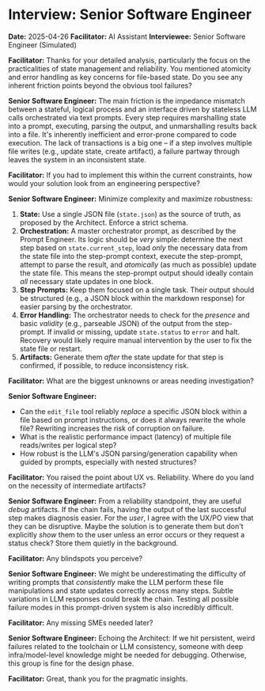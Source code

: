 # Interview: Senior Software Engineer

**Date:** 2025-04-26
**Facilitator:** AI Assistant
**Interviewee:** Senior Software Engineer (Simulated)

**Facilitator:** Thanks for your detailed analysis, particularly the focus on the practicalities of state management and reliability. You mentioned atomicity and error handling as key concerns for file-based state. Do you see any inherent friction points beyond the obvious tool failures?

**Senior Software Engineer:** The main friction is the impedance mismatch between a stateful, logical process and an interface driven by stateless LLM calls orchestrated via text prompts. Every step requires marshalling state into a prompt, executing, parsing the output, and unmarshalling results back into a file. It's inherently inefficient and error-prone compared to code execution. The lack of transactions is a big one – if a step involves multiple file writes (e.g., update state, create artifact), a failure partway through leaves the system in an inconsistent state.

**Facilitator:** If you had to implement this within the current constraints, how would your solution look from an engineering perspective?

**Senior Software Engineer:** Minimize complexity and maximize robustness:
1.  **State:** Use a single JSON file (`state.json`) as the source of truth, as proposed by the Architect. Enforce a strict schema.
2.  **Orchestration:** A master orchestrator prompt, as described by the Prompt Engineer. Its logic should be *very* simple: determine the next step based on `state.current_step`, load *only* the necessary data from the state file into the step-prompt context, execute the step-prompt, attempt to parse the result, and *atomically* (as much as possible) update the state file. This means the step-prompt output should ideally contain *all* necessary state updates in one block.
3.  **Step Prompts:** Keep them focused on a single task. Their output should be structured (e.g., a JSON block within the markdown response) for easier parsing by the orchestrator.
4.  **Error Handling:** The orchestrator needs to check for the *presence* and basic *validity* (e.g., parseable JSON) of the output from the step-prompt. If invalid or missing, update `state.status` to `error` and halt. Recovery would likely require manual intervention by the user to fix the state file or restart.
5.  **Artifacts:** Generate them *after* the state update for that step is confirmed, if possible, to reduce inconsistency risk.

**Facilitator:** What are the biggest unknowns or areas needing investigation?

**Senior Software Engineer:**
*   Can the `edit_file` tool reliably *replace* a specific JSON block within a file based on prompt instructions, or does it always rewrite the whole file? Rewriting increases the risk of corruption on failure.
*   What is the realistic performance impact (latency) of multiple file reads/writes per logical step?
*   How robust is the LLM's JSON parsing/generation capability when guided by prompts, especially with nested structures?

**Facilitator:** You raised the point about UX vs. Reliability. Where do you land on the necessity of intermediate artifacts?

**Senior Software Engineer:** From a reliability standpoint, they are useful *debug* artifacts. If the chain fails, having the output of the last successful step makes diagnosis easier. For the *user*, I agree with the UX/PO view that they can be disruptive. Maybe the solution is to generate them but don't explicitly *show* them to the user unless an error occurs or they request a status check? Store them quietly in the background.

**Facilitator:** Any blindspots you perceive?

**Senior Software Engineer:** We might be underestimating the difficulty of writing prompts that *consistently* make the LLM perform these file manipulations and state updates correctly across many steps. Subtle variations in LLM responses could break the chain. Testing all possible failure modes in this prompt-driven system is also incredibly difficult.

**Facilitator:** Any missing SMEs needed later?

**Senior Software Engineer:** Echoing the Architect: If we hit persistent, weird failures related to the toolchain or LLM consistency, someone with deep infra/model-level knowledge might be needed for debugging. Otherwise, this group is fine for the design phase.

**Facilitator:** Great, thank you for the pragmatic insights. 